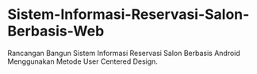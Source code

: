 # Sistem-Informasi-Reservasi-Salon-Berbasis-Web
Rancangan Bangun Sistem Informasi Reservasi Salon Berbasis Android Menggunakan Metode User Centered Design.
